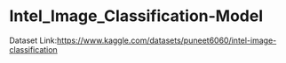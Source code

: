 # Intel_Image_Classification-Model
Dataset Link:https://www.kaggle.com/datasets/puneet6060/intel-image-classification
